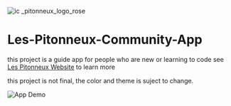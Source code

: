 ![ic _pitonneux_logo_rose](https://user-images.githubusercontent.com/23729554/28220304-ede302b2-688c-11e7-8e92-785eef74b54a.png)
# Les-Pitonneux-Community-App
this project is a guide app for people who are new or learning to code see [Les Pitonneux Website](https://pitonneux.org) to learn more

this project is not final, the color and theme is suject to change.

![App Demo](https://media.giphy.com/media/fxsVC2w6vBshXjTNyK/giphy.gif)
